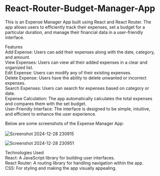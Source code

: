 # React-Router-Budget-Manager-App
This is an Expense Manager App built using React and React Router. The app allows users to efficiently track their expenses, set a budget for a particular duration, and manage their financial data in a user-friendly interface.

Features<br>
Add Expense: Users can add their expenses along with the date, category, and amount.<br>
View Expenses: Users can view all their added expenses in a clear and organized list.<br>
Edit Expense: Users can modify any of their existing expenses.<br>
Delete Expense: Users have the ability to delete unwanted or incorrect expenses.<br>
Search Expenses: Users can search for expenses based on category or date.<br>
Expense Calculation: The app automatically calculates the total expenses and compares them with the set budget.<br>
User-Friendly Interface: The interface is designed to be simple, intuitive, and efficient to enhance the user experience.<br>

Below are some screenshots of the Expense Manager App: <br><br>
![Screenshot 2024-12-28 230915](https://github.com/user-attachments/assets/c9871dd6-28aa-45cc-a5ab-1337011d7179)

![Screenshot 2024-12-28 230951](https://github.com/user-attachments/assets/130ac467-eac0-4206-a07b-37b20100043b)

Technologies Used<br>
React: A JavaScript library for building user interfaces. <br>
React Router: A routing library for handling navigation within the app.<br>
CSS: For styling and making the app visually appealing.<br>
